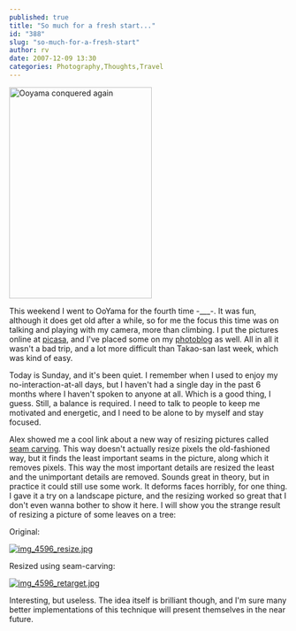 ```yaml
---
published: true
title: "So much for a fresh start..."
id: "388"
slug: "so-much-for-a-fresh-start"
author: rv
date: 2007-12-09 13:30
categories: Photography,Thoughts,Travel
---
```

<a href="https://s3.amazonaws.com/cfwblog/uploads/2007/12/fix_img_4722.jpg" title="Ooyama conquered again"><img src="https://s3.amazonaws.com/cfwblog/uploads/2007/12/fix_img_4722.jpg" alt="Ooyama conquered again" height="382" width="258" /></a>

This weekend I went to OoYama for the fourth time -___-. It was fun, although it does get old after a while, so for me the focus this time was on talking and playing with my camera, more than climbing. I put the pictures online at <a href="http://picasaweb.google.co.jp/mrhazard/OoYama">picasa</a>, and I've placed some on my <a href="http://rv.shutterchance.com/photoblog/An_eye_for_an_eye_/">photoblog</a> as well. All in all it wasn't a bad trip, and a lot more difficult than Takao-san last week, which was kind of easy.

Today is Sunday, and it's been quiet. I remember when I used to enjoy my no-interaction-at-all days, but I haven't had a single day in the past 6 months where I haven't spoken to anyone at all. Which is a good thing, I guess. Still, a balance is required. I need to talk to people to keep me motivated and energetic, and I need to be alone to by myself and stay focused.

Alex showed me a cool link about a new way of resizing pictures called <a href="https://en.wikipedia.org/wiki/Seam_carving" target="_blank">seam carving</a>. This way doesn't actually resize pixels the old-fashioned way, but it finds the least important seams in the picture, along which it removes pixels. This way the most important details are resized the least and the unimportant details are removed. Sounds great in theory, but in practice it could still use some work. It deforms faces horribly, for one thing. I gave it a try on a landscape picture, and the resizing worked so great that I don't even wanna bother to show it here. I will show you the strange result of resizing a picture of some leaves on a tree:

Original:

<a href="https://s3.amazonaws.com/cfwblog/uploads/2007/12/img_4596_resize.jpg" title="img_4596_resize.jpg"><img src="https://s3.amazonaws.com/cfwblog/uploads/2007/12/img_4596_resize.thumbnail.jpg" alt="img_4596_resize.jpg" /></a>

Resized using seam-carving:

<a href="https://s3.amazonaws.com/cfwblog/uploads/2007/12/img_4596_retarget.jpg" title="img_4596_retarget.jpg"><img src="https://s3.amazonaws.com/cfwblog/uploads/2007/12/img_4596_retarget.thumbnail.jpg" alt="img_4596_retarget.jpg" /></a>

Interesting, but useless. The idea itself is brilliant though, and I'm sure many better implementations of this technique will present themselves in the near future.